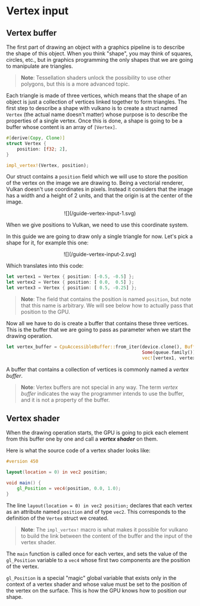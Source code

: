 # Vertex input

## Vertex buffer

The first part of drawing an object with a graphics pipeline is to describe the shape of this
object. When you think "shape", you may think of squares, circles, etc., but in graphics
programming the only shapes that we are going to manipulate are triangles.

> **Note**: Tessellation shaders unlock the possibility to use other polygons, but this is
> a more advanced topic.

Each triangle is made of three vertices, which means that the shape of an object is just a
collection of vertices linked together to form triangles. The first step to describe a shape with
vulkano is to create a struct named `Vertex` (the actual name doesn't matter) whose purpose is to
describe the properties of a single vertex. Once this is done, a shape is going to be a buffer
whose content is an array of `[Vertex]`.

```rust
#[derive(Copy, Clone)]
struct Vertex {
    position: [f32; 2],
}

impl_vertex!(Vertex, position);
```

Our struct contains a `position` field which we will use to store the position of the vertex on
the image we are drawing to. Being a vectorial renderer, Vulkan doesn't use coordinates in
pixels. Instead it considers that the image has a width and a height of 2 units, and that the
origin is at the center of the image.

<center>![](/guide-vertex-input-1.svg)</center>

When we give positions to Vulkan, we need to use this coordinate system.

In this guide we are going to draw only a single triangle for now. Let's pick a shape for it,
for example this one:

<center>![](/guide-vertex-input-2.svg)</center>

Which translates into this code:

```rust
let vertex1 = Vertex { position: [-0.5, -0.5] };
let vertex2 = Vertex { position: [ 0.0,  0.5] };
let vertex3 = Vertex { position: [ 0.5, -0.25] };
```

> **Note**: The field that contains the position is named `position`, but note that this name is
> arbitrary. We will see below how to actually pass that position to the GPU.

Now all we have to do is create a buffer that contains these three vertices. This is the buffer
that we are going to pass as parameter when we start the drawing operation.

```rust
let vertex_buffer = CpuAccessibleBuffer::from_iter(device.clone(), BufferUsage::all(),
                                                   Some(queue.family()),
                                                   vec![vertex1, vertex2, vertex3]).unwrap();
```

A buffer that contains a collection of vertices is commonly named a *vertex buffer*.

> **Note**: Vertex buffers are not special in any way. The term *vertex buffer* indicates the
> way the programmer intends to use the buffer, and it is not a property of the buffer.

## Vertex shader

When the drawing operation starts, the GPU is going to pick each element from this buffer one by
one and call a ***vertex shader*** on them.

Here is what the source code of a vertex shader looks like:

```glsl
#version 450

layout(location = 0) in vec2 position;

void main() {
    gl_Position = vec4(position, 0.0, 1.0);
}
```

The line `layout(location = 0) in vec2 position;` declares that each vertex as an attribute named
`position` and of type `vec2`. This corresponds to the definition of the `Vertex` struct we created.

> **Note**: The `impl_vertex!` macro is what makes it possible for vulkano to build the link
> between the content of the buffer and the input of the vertex shader.

The `main` function is called once for each vertex, and sets the value of the `gl_Position`
variable to a `vec4` whose first two components are the position of the vertex.

`gl_Position` is a special "magic" global variable that exists only in the context of a vertex
shader and whose value must be set to the position of the vertex on the surface. This is how the
GPU knows how to position our shape.
